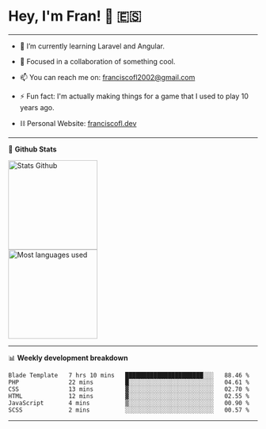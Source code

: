 # Hey, I'm Fran! 👋 :es:

-------

- 🌱 I’m currently learning Laravel and Angular.

- 👯 Focused in a collaboration of something cool.

- 📫 You can reach me on: franciscofl2002@gmail.com

- ⚡ Fun fact: I'm actually making things for a game that I used to play 10 years ago.

- ⛓  Personal Website: [franciscofl.dev](https://www.franciscofl.dev/)

-------

📝 **Github Stats**


<div align="left">
  <img height="180em" src="https://github-readme-stats.vercel.app/api?username=franciscofl12&count_private=true&show_icons=true&theme=dracula&bg_color=-45deg,282A36,3D3344" alt="Stats Github"/>
  <br>
  <img height="180em" src="https://github-readme-stats.vercel.app/api/top-langs/?username=franciscofl12&count_private&theme=dracula&bg_color=-45deg,282A36,3D3344&layout=compact&langs_count=6" alt="Most languages used"/>
</div>

-------

📊 **Weekly development breakdown**


<!--START_SECTION:waka-->

```text
Blade Template   7 hrs 10 mins   ██████████████████████░░░   88.46 %
PHP              22 mins         █░░░░░░░░░░░░░░░░░░░░░░░░   04.61 %
CSS              13 mins         ▓░░░░░░░░░░░░░░░░░░░░░░░░   02.70 %
HTML             12 mins         ▓░░░░░░░░░░░░░░░░░░░░░░░░   02.55 %
JavaScript       4 mins          ▒░░░░░░░░░░░░░░░░░░░░░░░░   00.90 %
SCSS             2 mins          ░░░░░░░░░░░░░░░░░░░░░░░░░   00.57 %
```

<!--END_SECTION:waka-->

-------

